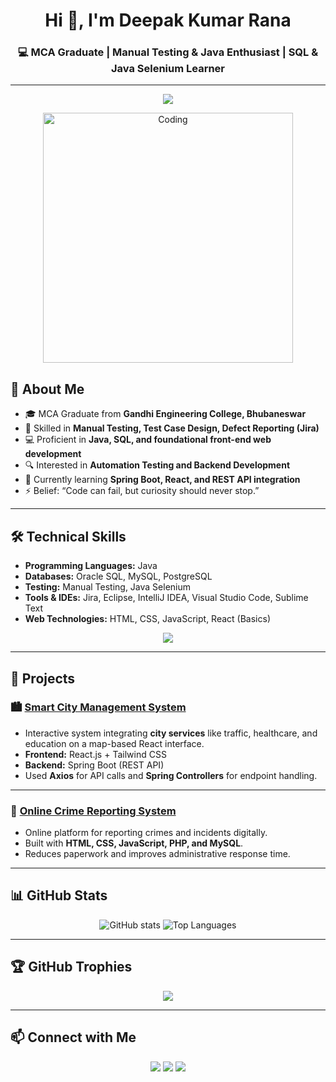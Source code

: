 <!-- Profile Header -->
<h1 align="center">Hi 👋, I'm Deepak Kumar Rana</h1>
<h3 align="center">💻 MCA Graduate | Manual Testing & Java Enthusiast | SQL & Java Selenium Learner</h3>

---

<!-- Typing SVG -->
<p align="center">
  <img src="https://readme-typing-svg.herokuapp.com?size=25&center=true&vCenter=true&width=700&height=60&pause=1000&color=00CFFF&color=FF5733&color=00F700&lines=Manual+Testing+%7C+Java+%7C+SQL;Java+Selenium+%26+JIRA;Software+Testing+and+Automation;" />
</p>

<p align="center">
  <img alt="Coding" width="400" src="https://media.giphy.com/media/qgQUggAC3Pfv687qPC/giphy.gif">
</p>

## 🚀 About Me
- 🎓 MCA Graduate from **Gandhi Engineering College, Bhubaneswar**
- 🧪 Skilled in **Manual Testing, Test Case Design, Defect Reporting (Jira)**  
- 💻 Proficient in **Java, SQL, and foundational front-end web development**  
- 🔍 Interested in **Automation Testing and Backend Development**  
- 🌱 Currently learning **Spring Boot, React, and REST API integration**  
- ⚡ Belief: “Code can fail, but curiosity should never stop.”

---

## 🛠️ Technical Skills
- **Programming Languages:** Java  
- **Databases:** Oracle SQL, MySQL, PostgreSQL  
- **Testing:** Manual Testing, Java Selenium  
- **Tools & IDEs:** Jira, Eclipse, IntelliJ IDEA, Visual Studio Code, Sublime Text  
- **Web Technologies:** HTML, CSS, JavaScript, React (Basics)

<p align="center">
  <img src="https://skillicons.dev/icons?i=java,spring,mysql,postgres,react,html,css,js,git,github,idea,vscode" />
</p>

---

## 🌟 Projects

### 🏙️ [Smart City Management System](https://github.com/x9code/Smart_City)
- Interactive system integrating **city services** like traffic, healthcare, and education on a map-based React interface.  
- **Frontend:** React.js + Tailwind CSS  
- **Backend:** Spring Boot (REST API)  
- Used **Axios** for API calls and **Spring Controllers** for endpoint handling.

---

### 🔐 [Online Crime Reporting System](https://github.com/x9code/OnlineCrimeReportingSystem)
- Online platform for reporting crimes and incidents digitally.  
- Built with **HTML, CSS, JavaScript, PHP, and MySQL**.  
- Reduces paperwork and improves administrative response time.

---

## 📊 GitHub Stats
<p align="center">
  <img src="https://github-readme-stats.vercel.app/api?username=x9code&show_icons=true&theme=tokyonight" alt="GitHub stats" />
  <img src="https://github-readme-stats.vercel.app/api/top-langs/?username=x9code&layout=compact&theme=tokyonight" alt="Top Languages" />
</p>

---

## 🏆 GitHub Trophies
<p align="center">
  <img src="https://github-profile-trophy.vercel.app/?username=x9code&theme=tokyonight&no-frame=true&row=1&column=6" />
</p>

---

## 📫 Connect with Me
<p align="center">
  <a href="https://www.linkedin.com/in/deepak-6753z/"><img src="https://img.shields.io/badge/LinkedIn-blue?logo=linkedin&logoColor=white"></a>
  <a href="mailto:contact.deepakrana.work@gmail.com"><img src="https://img.shields.io/badge/Gmail-red?logo=gmail&logoColor=white"></a>
  <a href="https://github.com/x9code"><img src="https://img.shields.io/badge/GitHub-black?logo=github&logoColor=white"></a>
</p>

